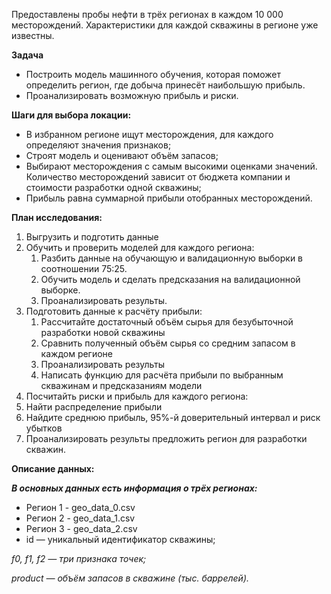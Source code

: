Предоставлены пробы нефти в трёх регионах в каждом 10 000 месторождений. Характеристики для каждой скважины в регионе уже известны. 

**Задача**

 - Построить модель машинного обучения, которая поможет определить регион, где добыча принесёт наибольшую прибыль.
 - Проанализировать возможную прибыль и риски.
   
**Шаги для выбора локации:**

- В избранном регионе ищут месторождения, для каждого определяют значения признаков;
- Строят модель и оценивают объём запасов;
- Выбирают месторождения с самым высокими оценками значений. Количество месторождений зависит от бюджета компании и стоимости разработки одной скважины;
- Прибыль равна суммарной прибыли отобранных месторождений.

**План исследования:**

1. Выгрузить и подготить данные
2. Обучить и проверить моделей для каждого региона:
   1. Разбить данные на обучающую и валидационную выборки в соотношении 75:25.
   2. Обучить модель и сделать предсказания на валидационной выборке.
   3. Проанализировать результы.     
3. Подготовить данные к расчёту прибыли:
   1. Рассчитайте достаточный объём сырья для безубыточной разработки новой скважины
   2. Сравнить полученный объём сырья со средним запасом в каждом регионе
   3. Проанализировать результы
   4. Написать функцию для расчёта прибыли по выбранным скважинам и предсказаниям модели
5. Посчитайть риски и прибыль для каждого региона:
6. Найти распределение прибыли
7. Найдите среднюю прибыль, 95%-й доверительный интервал и риск убытков
8. Проанализировать результы предложить регион для разработки скважин.


**Описание данных:**

***В основных данных есть информация о трёх регионах:***

 * Регион 1 - geo_data_0.csv
 * Регион 2 - geo_data_1.csv
 * Регион 3 - geo_data_2.csv
 * id — уникальный идентификатор скважины;

*f0, f1, f2 — три признака точек;*

*product — объём запасов в скважине (тыс. баррелей).*

